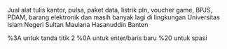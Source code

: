 Jual alat tulis kantor, pulsa, paket data, listrik pln, voucher game, BPJS, PDAM, barang elektronik dan masih banyak lagi di lingkungan Universitas Islam Negeri Sultan Maulana Hasanuddin Banten

%3A untuk tanda titik 2
%0A untuk enter/baris baru
%20 untuk spasi